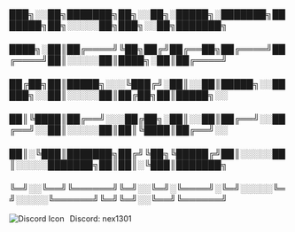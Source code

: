  
### ███╗░░██╗███████╗██╗░░██╗░█████╗░███████╗███████╗██╗░░░░░██╗███╗░░██╗███████╗
### ████╗░██║██╔════╝╚██╗██╔╝██╔══██╗██╔════╝██╔════╝██║░░░░░██║████╗░██║██╔════╝
### ██╔██╗██║█████╗░░░╚███╔╝░██║░░██║█████╗░░█████╗░░██║░░░░░██║██╔██╗██║█████╗░░
### ██║╚████║██╔══╝░░░██╔██╗░██║░░██║██╔══╝░░██╔══╝░░██║░░░░░██║██║╚████║██╔══╝░░
### ██║░╚███║███████╗██╔╝╚██╗╚█████╔╝██║░░░░░██║░░░░░███████╗██║██║░╚███║███████╗
### ╚═╝░░╚══╝╚══════╝╚═╝░░╚═╝░╚════╝░╚═╝░░░░░╚═╝░░░░░╚══════╝╚═╝╚═╝░░╚══╝╚══════╝


<img src="https://static-00.iconduck.com/assets.00/discord-icon-2048x2048-nnt62s2u.png"
     alt="Discord Icon"
     style="float: left; margin-right: 10px;" /> Discord: nex1301
<!--
**NexOffline/NexOffline** is a ✨ _special_ ✨ repository because its `README.md` (this file) appears on your GitHub profile.

Here are some ideas to get you started:

- 🔭 I’m currently working on ...
- 🌱 I’m currently learning ...
- 👯 I’m looking to collaborate on ...
- 🤔 I’m looking for help with ...
- 💬 Ask me about ...
- 📫 How to reach me: ...
- 😄 Pronouns: ...
- ⚡ Fun fact: ...
-->

